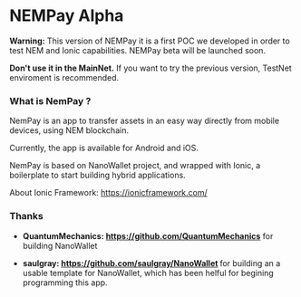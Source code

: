 # NEMPay Alpha

**Warning:** This version of NEMPay it is a first POC we developed in order to test NEM and Ionic capabilities. NEMPay beta will be launched soon. 

**Don't use it in the MainNet.** If you want to try the previous version, TestNet enviroment is recommended.

### What is NemPay ? ###
NemPay is an app to transfer assets in an easy way directly from mobile devices, using NEM blockchain.

Currently, the app is available for Android and iOS.

NemPay is based on NanoWallet project, and wrapped with Ionic, a boilerplate to start building hybrid applications.

About Ionic Framework:
https://ionicframework.com/

### Thanks ###
- <b>QuantumMechanics: https://github.com/QuantumMechanics</b> for building NanoWallet

- <b>saulgray:  https://github.com/saulgray/NanoWallet  </b> for building an a usable template for NanoWallet, which has been helful for begining programming this app.
